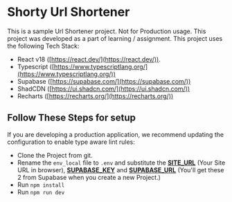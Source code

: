 # Shorty Url Shortener

This is a sample Url Shortener project. Not for Production usage. This project was developed as a part of learning /
assignment. This project uses the following Tech Stack:

- React v18 ([https://react.dev/](https://react.dev/)).
- Typescript ([https://www.typescriptlang.org/](https://www.typescriptlang.org/))
- Supabase ([https://supabase.com/](https://supabase.com/))
- ShadCDN ([https://ui.shadcn.com/](https://ui.shadcn.com/))
- Recharts ([https://recharts.org/](https://recharts.org/))

## Follow These Steps for setup

If you are developing a production application, we recommend updating the configuration to enable type aware lint rules:

- Clone the Project from git.
- Rename the ``env_local`` file to ``.env`` and substitute the <b><u>SITE_URL</u></b> (Your Site URL in browser), <b><u>
  SUPABASE_KEY</u></b> and
  <b><u>SUPABASE_URL</u></b> (You'll get these 2 from Supabase when you create a new Project.)
- Run ``npm install``
- Run ``npm run dev``
